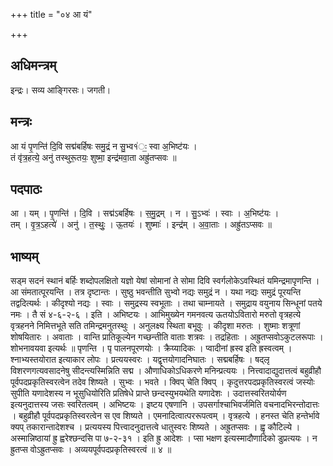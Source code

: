 +++
title = "०४ आ यं"

+++
## अधिमन्त्रम्
इन्द्रः। सव्य आङ्गिरसः। जगती।

## मन्त्रः
आ यं पृ॒णन्ति॑ दि॒वि सद्म॑बर्हिषः समु॒द्रं न सु॒भ्व१॑ः॒ स्वा अ॒भिष्ट॑यः ।  
तं वृ॑त्र॒हत्ये॒ अनु॑ तस्थुरू॒तयः॒ शुष्मा॒ इन्द्र॑मवा॒ता अह्रु॑तप्सवः ॥

## पदपाठः
आ । यम् । पृ॒णन्ति॑ । दि॒वि । सद्म॑ऽबर्हिषः । स॒मु॒द्रम् । न । सु॒ऽभ्वः॑ । स्वाः । अ॒भिष्ट॑यः ।  
तम् । वृ॒त्र॒ऽहत्ये॑ । अनु॑ । त॒स्थुः॒ । ऊ॒तयः॑ । शुष्माः॑ । इन्द्र॑म् । अ॒वा॒ताः । अह्रु॑तऽप्सवः ॥

## भाष्यम्
सड्म सदनं स्थानं बर्हिः शब्दोपलक्षितो यज्ञो येषां सोमानां ते सोमा दिवि स्वर्गलोकेऽवस्थितं यमिन्द्रमापृणन्ति । आ संमतात्पूरयन्ति । तत्र दृष्टान्तः । सुष्ठु भवन्तीति सुभ्वो नद्यः समुद्रं न । यथा नद्यः समुद्रं पूरयन्ति तद्वदित्यर्थः । कीदृश्यो नद्यः । स्वाः । समुद्रस्य स्वभूताः । तथा चाम्नायते । समुद्राय वयुनाय सिन्धूनां पतये नमः । तै सं ४-६-२-६ । इति । अभिष्टयः । आभिमुख्येन गमनवत्य ऊतयोऽवितारो मरुतो वृत्रहत्ये वृत्रहनने निमित्तभूते सति तमिन्द्रमनुतस्थुः । अनुलक्ष्य स्थिता बभूवुः । कीदृशा मरुतः । शुष्माः शत्रूणां शोषयितारः । अवाताः । वान्ति प्रातिकूल्येन गच्छन्तीति वाताः शत्रवः । तद्रहिताः । अह्रुतप्सवोऽकुटलरूपाः । शोभनावयवा इत्यर्थः ॥ पृणन्ति । पृ पालनपूरणयोः । क्रैय्यादिकः । प्वादीनां ह्रस्व इति ह्रस्वत्वम् । श्नाभ्यस्तयोरात इत्याकार लोपः । प्रत्ययस्वरः । यद्वृत्तयोगादनिघातः । सद्मबर्हिषः । षद्लृ विशरणगत्यवसादनेषु सीदन्त्यस्मिन्निति सद्म । औणाधिकोऽधिकरणे मनिन्प्रत्ययः । नित्त्वादाद्युदात्तत्वं बहुव्रीहौ पूर्वपदप्रकृतिस्वरत्वेन तदेव शिष्यते । सुभ्वः । भवते । क्विप् चेति क्विप् । कृदुत्तरपदप्रकृतिस्वरत्वं जस्योः सुपीति यणादेशस्य न भूसुधियोरिति प्रतिषेधे प्राप्ते छन्दस्युभयथेति यणादेशः । उदात्तस्वरितयोर्यण इत्यनुदात्तस्य जसः स्वरितत्वम् । अभिष्टयः । इष्टय एषणानि । उपसर्गाश्चाभिवर्जमिति वचनादभिरन्तोदात्तः । बहुव्रीहौ पूर्वपदप्रकृतिस्वरत्वेन स एव शिष्यते । एमनादित्वात्पररूपत्वम् । वृत्रहत्ये । हनस्त चेति हन्तेर्भावे क्यप् तकारान्तादेशश्च । प्रत्ययस्य पित्त्वादनुदात्तत्वे धातुस्वरः शिष्यते । अह्रुतप्सवः । ह्वृ कौटिल्ये । अस्मान्निष्ठायां ह्रु ह्वरेश्छन्दसि पा ७-२-३१ । इति ह्रु आदेशः । प्सा भक्षण इत्यस्मादौणादिको डुप्रत्ययः । न ह्रुतप्स वोऽह्रुतप्सवः । अव्ययपूर्वपदप्रकृतिस्वरत्वं ॥ ४ ॥